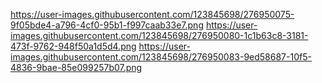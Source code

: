 https://user-images.githubusercontent.com/123845698/276950075-9f05bde4-a796-4cf0-95b1-f997caab33e7.png
https://user-images.githubusercontent.com/123845698/276950080-1c1b63c8-3181-473f-9762-948f50a1d5d4.png
https://user-images.githubusercontent.com/123845698/276950083-9ed58687-10f5-4836-9bae-85e099257b07.png
